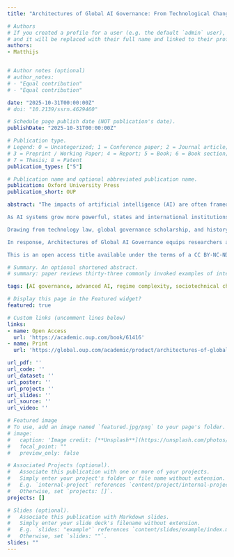 ```yaml
---
title: "Architectures of Global AI Governance: From Technological Change to Human Choice"

# Authors
# If you created a profile for a user (e.g. the default `admin` user), write the username (folder name) here 
# and it will be replaced with their full name and linked to their profile.
authors:
- Matthijs


# Author notes (optional)
# author_notes:
# - "Equal contribution"
# - "Equal contribution"

date: "2025-10-31T00:00:00Z"
# doi: "10.2139/ssrn.4629460"

# Schedule page publish date (NOT publication's date).
publishDate: "2025-10-31T00:00:00Z"

# Publication type.
# Legend: 0 = Uncategorized; 1 = Conference paper; 2 = Journal article;
# 3 = Preprint / Working Paper; 4 = Report; 5 = Book; 6 = Book section;
# 7 = Thesis; 8 = Patent
publication_types: ["5"]

# Publication name and optional abbreviated publication name.
publication: Oxford University Press
publication_short: OUP

abstract: "The impacts of artificial intelligence (AI) are often framed as an uncontrollable wave of technological change. But AI's trajectory is not preordained—its governance is a human choice, one that hinges on global institutions that are effective, coherent, and resilient to AI's own disruptions.

As AI systems grow more powerful, states and international institutions today face mounting pressure to address their impacts. How can they govern this changing technology, in a rapidly changing world, using tools that may themselves be altered by AI? Architectures of Global AI Governance provides the conceptual and practical tools to tackle this question.

Drawing from technology law, global governance scholarship, and history, the book maps AI's growing global stakes, traces the trajectory of the global AI regime complex, and sets the scaffolding for new institutions. The book argues that, in crafting a global AI governance architecture, we must reckon with three facets of change: sociotechnical changes in AI systems' uses and impacts; AI-driven changes in the fabric of international law; and political changes in the global AI regime complex. Many AI governance approaches will be too static unless they adapt to these forces.

In response, Architectures of Global AI Governance equips researchers and policymakers with insights and actionable recommendations for questions of regulatory approach, instrument choice, and regime design. More than just an inquiry into how to govern AI, this book explores the changing face of global cooperation in the intelligence era—and how we can safeguard human choice over a future of transformative technological change.

This is an open access title available under the terms of a CC BY-NC-ND 4.0 International licence. It is free to read on Oxford Scholarship Online and offered as a free PDF download from OUP and selected open access locations." 

# Summary. An optional shortened abstract.
# summary: paper reviews thirty-three commonly invoked examples of international institutional models, twenty-two rarely-explored but promising alternate institutional examples, and forty-eight proposals for new AI institutions. 

tags: [AI governance, advanced AI, regime complexity, sociotechnical change, governance disruption]

# Display this page in the Featured widget?
featured: true

# Custom links (uncomment lines below)
links:
- name: Open Access
  url: 'https://academic.oup.com/book/61416'
- name: Print
  url: 'https://global.oup.com/academic/product/architectures-of-global-ai-governance-9780198877837?cc=gb&lang=en&'

url_pdf: ''
url_code: ''
url_dataset: ''
url_poster: ''
url_project: ''
url_slides: ''
url_source: ''
url_video: ''

# Featured image
# To use, add an image named `featured.jpg/png` to your page's folder. 
# image:
#   caption: 'Image credit: [**Unsplash**](https://unsplash.com/photos/pLCdAaMFLTE)'
#   focal_point: ""
#   preview_only: false

# Associated Projects (optional).
#   Associate this publication with one or more of your projects.
#   Simply enter your project's folder or file name without extension.
#   E.g. `internal-project` references `content/project/internal-project/index.md`.
#   Otherwise, set `projects: []`.
projects: []

# Slides (optional).
#   Associate this publication with Markdown slides.
#   Simply enter your slide deck's filename without extension.
#   E.g. `slides: "example"` references `content/slides/example/index.md`.
#   Otherwise, set `slides: ""`.
slides: ""
---
```


<!-- {{% callout note %}}
Click the *Cite* button above to demo the feature to enable visitors to import publication metadata into their reference management software.
{{% /callout %}}

{{% callout note %}}
Create your slides in Markdown - click the *Slides* button to check out the example.
{{% /callout %}} -->


